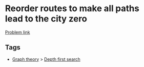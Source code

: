 # Reorder routes to make all paths lead to the city zero

[Problem link](https://leetcode.com/problems/reorder-routes-to-make-all-paths-lead-to-the-city-zero/)

## Tags

* [Graph theory](/README.md#Graph_theory) > [Depth first search](/README.md#Graph_theory-Depth_first_search)
